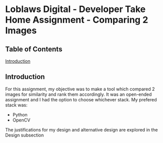# Loblaws Digital - Developer Take Home Assignment - Comparing 2 Images

## Table of Contents
[Introduction](https://github.com/p6arora/LoblawsDigital_ImageComparison#Introduction)


## Introduction

For this assignment, my objective was to make a tool which compared 2 images for similarity and rank them accordingly. It was an open-ended assignment and I had the option to choose whichever stack. My prefered stack was:

* Python
* OpenCV

The justifications for my design and alternative design are explored in the Design subsection


